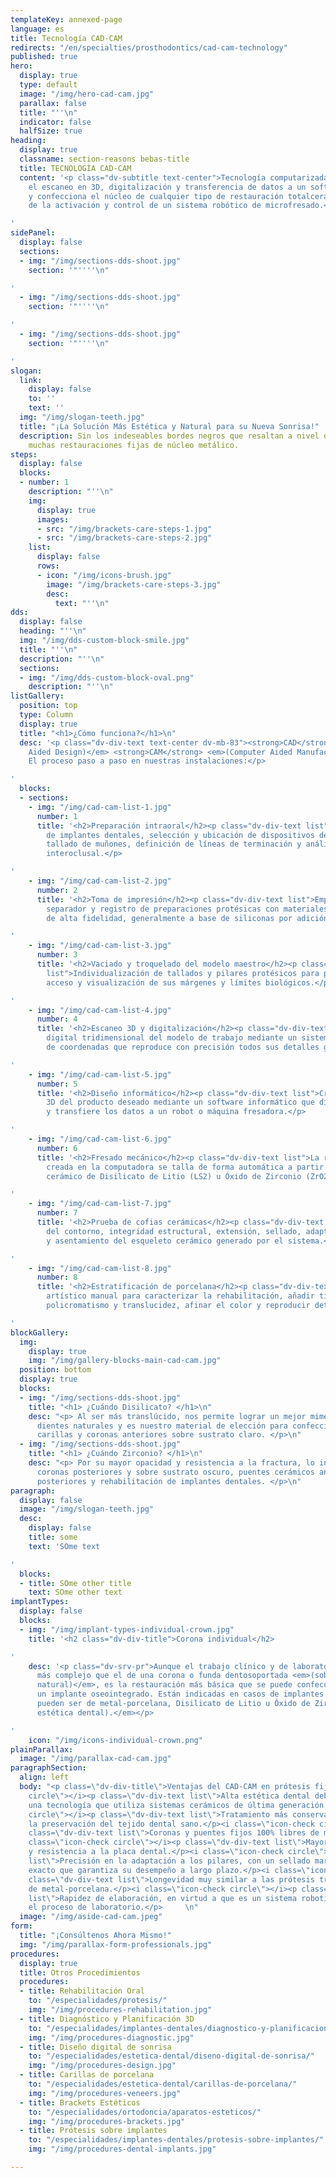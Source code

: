 ```yaml
---
templateKey: annexed-page
language: es
title: Tecnología CAD-CAM
redirects: "/en/specialties/prosthodontics/cad-cam-technology"
published: true
hero:
  display: true
  type: default
  image: "/img/hero-cad-cam.jpg"
  parallax: false
  title: "''\n"
  indicator: false
  halfSize: true
heading:
  display: true
  classname: section-reasons bebas-title
  title: TECNOLOGÍA CAD-CAM
  content: '<p class="dv-subtitle text-center">Tecnología computarizada que permite
    el escaneo en 3D, digitalización y transferencia de datos a un software que diseña
    y confecciona el núcleo de cualquier tipo de restauración totalcerámica, a través
    de la activación y control de un sistema robótico de microfresado.</p>

'
sidePanel:
  display: false
  sections:
  - img: "/img/sections-dds-shoot.jpg"
    section: '"''''\n"

'
  - img: "/img/sections-dds-shoot.jpg"
    section: '"''''\n"

'
  - img: "/img/sections-dds-shoot.jpg"
    section: '"''''\n"

'
slogan:
  link:
    display: false
    to: ''
    text: ''
  img: "/img/slogan-teeth.jpg"
  title: "¡La Solución Más Estética y Natural para su Nueva Sonrisa!"
  description: Sin los indeseables bordes negros que resaltan a nivel de encía en
    muchas restauraciones fijas de núcleo metálico.
steps:
  display: false
  blocks:
  - number: 1
    description: "''\n"
    img:
      display: true
      images:
      - src: "/img/brackets-care-steps-1.jpg"
      - src: "/img/brackets-care-steps-2.jpg"
    list:
      display: false
      rows:
      - icon: "/img/icons-brush.jpg"
        image: "/img/brackets-care-steps-3.jpg"
        desc:
          text: "''\n"
dds:
  display: false
  heading: "''\n"
  img: "/img/dds-custom-block-smile.jpg"
  title: "''\n"
  description: "''\n"
  sections:
  - img: "/img/dds-custom-block-oval.png"
    description: "''\n"
listGallery:
  position: top
  type: Column
  display: true
  title: "<h1>¿Cómo funciona?</h1>\n"
  desc: '<p class="dv-div-text text-center dv-mb-83"><strong>CAD</strong> <em>(Computer
    Aided Design)</em> <strong>CAM</strong> <em>(Computer Aided Manufacturing).</em>
    El proceso paso a paso en nuestras instalaciones:</p>

'
  blocks:
  - sections:
    - img: "/img/cad-cam-list-1.jpg"
      number: 1
      title: '<h2>Preparación intraoral</h2><p class="dv-div-text list">Exposición
        de implantes dentales, selección y ubicación de dispositivos de transferencia,
        tallado de muñones, definición de líneas de terminación y análisis del espacio
        interoclusal.</p>

'
    - img: "/img/cad-cam-list-2.jpg"
      number: 2
      title: '<h2>Toma de impresión</h2><p class="dv-div-text list">Empacado del hilo
        separador y registro de preparaciones protésicas con materiales elastoméricos
        de alta fidelidad, generalmente a base de siliconas por adición.</p>

'
    - img: "/img/cad-cam-list-3.jpg"
      number: 3
      title: '<h2>Vaciado y troquelado del modelo maestro</h2><p class="dv-div-text
        list">Individualización de tallados y pilares protésicos para proveer mejor
        acceso y visualización de sus márgenes y límites biológicos.</p>

'
    - img: "/img/cad-cam-list-4.jpg"
      number: 4
      title: '<h2>Escaneo 3D y digitalización</h2><p class="dv-div-text list">Extrapolación
        digital tridimensional del modelo de trabajo mediante un sistema esférico
        de coordenadas que reproduce con precisión todos sus detalles geométricos.</p>

'
    - img: "/img/cad-cam-list-5.jpg"
      number: 5
      title: '<h2>Diseño informático</h2><p class="dv-div-text list">Creación y modelado
        3D del producto deseado mediante un software informático que dibuja la infraestructura
        y transfiere los datos a un robot o máquina fresadora.</p>

'
    - img: "/img/cad-cam-list-6.jpg"
      number: 6
      title: '<h2>Fresado mecánico</h2><p class="dv-div-text list">La restauración
        creada en la computadora se talla de forma automática a partir de un bloque
        cerámico de Disilicato de Litio (LS2) u Óxido de Zirconio (ZrO2).</p>

'
    - img: "/img/cad-cam-list-7.jpg"
      number: 7
      title: '<h2>Prueba de cofias cerámicas</h2><p class="dv-div-text list">Verificación
        del contorno, integridad estructural, extensión, sellado, adaptación, estabilidad
        y asentamiento del esqueleto cerámico generado por el sistema.</p>

'
    - img: "/img/cad-cam-list-8.jpg"
      number: 8
      title: '<h2>Estratificación de porcelana</h2><p class="dv-div-text list">Acabado
        artístico manual para caracterizar la rehabilitación, añadir tinciones, lograr
        policromatismo y translucidez, afinar el color y reproducir detalles anatómicos.</p>

'
blockGallery:
  img:
    display: true
    img: "/img/gallery-blocks-main-cad-cam.jpg"
  position: bottom
  display: true
  blocks:
  - img: "/img/sections-dds-shoot.jpg"
    title: "<h1> ¿Cuándo Disilicato? </h1>\n"
    desc: "<p> Al ser más translúcido, nos permite lograr un mejor mimetismo con los
      dientes naturales y es nuestro material de elección para confeccionar incrustaciones,
      carillas y coronas anteriores sobre sustrato claro. </p>\n"
  - img: "/img/sections-dds-shoot.jpg"
    title: "<h1> ¿Cuándo Zirconio? </h1>\n"
    desc: "<p> Por su mayor opacidad y resistencia a la fractura, lo indicamos para
      coronas posteriores y sobre sustrato oscuro, puentes cerámicos anteriores y
      posteriores y rehabilitación de implantes dentales. </p>\n"
paragraph:
  display: false
  image: "/img/slogan-teeth.jpg"
  desc:
    display: false
    title: some
    text: 'SOme text

'
  blocks:
  - title: SOme other title
    text: SOme other text
implantTypes:
  display: false
  blocks:
  - img: "/img/implant-types-individual-crown.jpg"
    title: '<h2 class="dv-div-title">Corona individual</h2>

'
    desc: '<p class="dv-srv-pr">Aunque el trabajo clínico y de laboratorio es mucho
      más complejo que el de una corona o funda dentosoportada <em>(sobre un diente
      natural)</em>, es la restauración más básica que se puede confeccionar sobre
      un implante oseointegrado. Están indicadas en casos de implantes unitarios y
      pueden ser de metal-porcelana, Disilicato de Litio u Óxido de Zirconio <em>(alta
      estética dental).</em></p>

'
    icon: "/img/icons-individual-crown.png"
plainParallax:
  image: "/img/parallax-cad-cam.jpg"
paragraphSection:
  align: left
  body: "<p class=\"dv-div-title\">Ventajas del CAD-CAM en prótesis fija</p> <i class=\"icon-check
    circle\"></i><p class=\"dv-div-text list\">Alta estética dental debido a que es
    una tecnología que utiliza sistemas cerámicos de última generación.</p><i class=\"icon-check
    circle\"></i><p class=\"dv-div-text list\">Tratamiento más conservador que favorece
    la preservación del tejido dental sano.</p><i class=\"icon-check circle\"></i><p
    class=\"dv-div-text list\">Coronas y puentes fijos 100% libres de metal.</p><i
    class=\"icon-check circle\"></i><p class=\"dv-div-text list\">Mayor biocompatibilidad
    y resistencia a la placa dental.</p><i class=\"icon-check circle\"></i><p class=\"dv-div-text
    list\">Precisión en la adaptación a los pilares, con un sellado marginal periférico
    exacto que garantiza su desempeño a largo plazo.</p><i class=\"icon-check circle\"></i><p
    class=\"dv-div-text list\">Longevidad muy similar a las prótesis tradicionales
    de metal-porcelana.</p><i class=\"icon-check circle\"></i><p class=\"dv-div-text
    list\">Rapidez de elaboración, en virtud a que es un sistema robotizado que simplifica
    el proceso de laboratorio.</p>     \n"
  image: "/img/aside-cad-cam.jpeg"
form:
  title: "¡Consúltenos Ahora Mismo!"
  img: "/img/parallax-form-professionals.jpg"
procedures:
  display: true
  title: Otros Procedimientos
  procedures:
  - title: Rehabilitación Oral
    to: "/especialidades/protesis/"
    img: "/img/procedures-rehabilitation.jpg"
  - title: Diagnóstico y Planificación 3D
    to: "/especialidades/implantes-dentales/diagnostico-y-planificacion-3d/"
    img: "/img/procedures-diagnostic.jpg"
  - title: Diseño digital de sonrisa
    to: "/especialidades/estetica-dental/diseno-digital-de-sonrisa/"
    img: "/img/procedures-design.jpg"
  - title: Carillas de porcelana
    to: "/especialidades/estetica-dental/carillas-de-porcelana/"
    img: "/img/procedures-veneers.jpg"
  - title: Brackets Estéticos
    to: "/especialidades/ortodoncia/aparatos-esteticos/"
    img: "/img/procedures-brackets.jpg"
  - title: Prótesis sobre implantes
    to: "/especialidades/implantes-dentales/protesis-sobre-implantes/"
    img: "/img/procedures-dental-implants.jpg"

---
```

